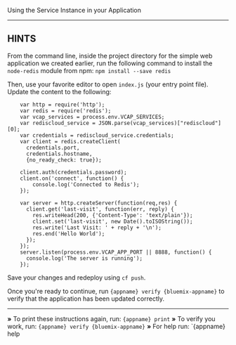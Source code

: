 Using the Service Instance in your Application

----------------------------------------------------------------------
## HINTS

From the command line, inside the project directory for the simple web application we created earlier, run the following command to install the `node-redis` module from npm:
    `npm install --save redis`

Then, use your favorite editor to open `index.js` (your entry point file). Update the content to the following:
```
    var http = require('http');
    var redis = require('redis');
    var vcap_services = process.env.VCAP_SERVICES;
    var rediscloud_service = JSON.parse(vcap_services)["rediscloud"][0];
    var credentials = rediscloud_service.credentials;
    var client = redis.createClient(
      credentials.port,
      credentials.hostname,
      {no_ready_check: true});

    client.auth(credentials.password);
    client.on('connect', function() {
        console.log('Connected to Redis');
    });

    var server = http.createServer(function(req,res) {
      client.get('last-visit', function(err, reply) {
        res.writeHead(200, {'Content-Type': 'text/plain'});
        client.set('last-visit', new Date().toISOString());
        res.write('Last Visit: ' + reply + '\n');
        res.end('Hello World');
      });
    });
    server.listen(process.env.VCAP_APP_PORT || 8888, function() {
      console.log('The server is running');
    });
```

Save your changes and redeploy using `cf push`.

Once you're ready to continue, run `{appname} verify {bluemix-appname}` to verify that the application has been updated correctly.

----------------------------------------------------------------------

 __»__ To print these instructions again, run: `{appname} print`
 __»__ To verify you work, run: `{appname} verify {bluemix-appname}`
 __»__ For help run: `{appname} help
